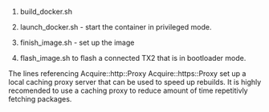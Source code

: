 1. build_docker.sh
2. launch_docker.sh - start the container in privileged mode. 

3. finish_image.sh - set up the image
4. flash_image.sh to flash a connected TX2 that is in bootloader mode.

The lines referencing Acquire::http::Proxy Acquire::https::Proxy set up a local caching proxy server that can be used to speed up rebuilds. It is highly recomended to use a caching proxy to reduce amount of time repetitivly fetching packages.